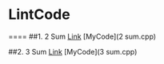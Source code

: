 # LintCode

====
##1. 2 Sum     [Link](http://lintcode.com/en/problem/2-sum/)      [MyCode](2 sum.cpp)


##2. 3 Sum     [Link](http://lintcode.com/en/problem/3-sum/)      [MyCode](3 sum.cpp)
